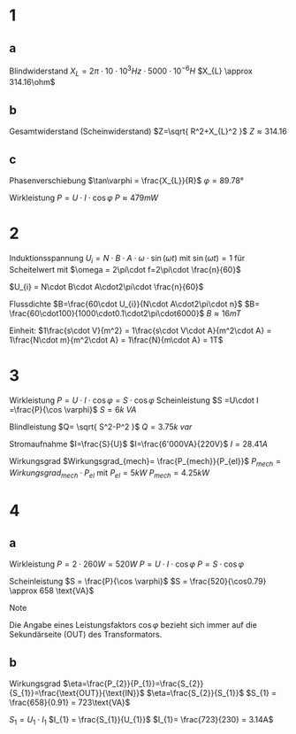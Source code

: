# 1
## a
Blindwiderstand
$X_{L} = 2\pi\cdot10\cdot10^3Hz\cdot5000\cdot10^{-6}H$
$X_{L} \approx 314.16\ohm$

## b
Gesamtwiderstand
(Scheinwiderstand)
$Z=\sqrt{ R^2+X_{L}^2 }$
$Z\approx 314.16$

## c
Phasenverschiebung
$\tan\varphi = \frac{X_{L}}{R}$
$\varphi = 89.78°$

Wirkleistung
$P=U\cdot I\cdot \cos \varphi$
$P\approx 479mW$

# 2
Induktionsspannung
$U_{i}= N\cdot B\cdot A\cdot \omega\cdot \sin (\omega t)$
mit $\sin(\omega t) = 1$ für Scheitelwert
mit $\omega = 2\pi\cdot f=2\pi\cdot \frac{n}{60}$

$U_{i} = N\cdot B\cdot A\cdot2\pi\cdot \frac{n}{60}$

Flussdichte
$B=\frac{60\cdot U_{i}}{N\cdot A\cdot2\pi\cdot n}$
$B= \frac{60\cdot100}{1000\cdot0.1\cdot2\pi\cdot6000}$
$B\approx 16mT$

Einheit: $1\frac{s\cdot V}{m^2} = 1\frac{s\cdot V\cdot A}{m^2\cdot A} = 1\frac{N\cdot m}{m^2\cdot A} = 1\frac{N}{m\cdot A} = 1T$

# 3
Wirkleistung $P=U\cdot I\cdot \cos \varphi = S\cdot \cos \varphi$
Scheinleistung $S =U\cdot I =\frac{P}{\cos \varphi}$
$S =6k\text{ }VA$

Blindleistung $Q= \sqrt{ S^2-P^2 }$
$Q =3.75k\text{ }var$

Stromaufnahme
$I=\frac{S}{U}$
$I=\frac{6'000VA}{220V}$
$I= 28.41A$

Wirkungsgrad $Wirkungsgrad_{mech}= \frac{P_{mech}}{P_{el}}$
$P_{mech} = Wirkungsgrad_{mech}\cdot P_{el}$ mit $P_{el}=5kW$
$P_{mech} = 4.25kW$

# 4
## a

Wirkleistung
$P=2\cdot260W=520W$
$P=U\cdot I\cdot \cos \varphi$
$P=S\cdot \cos \varphi$

Scheinleistung
$S = \frac{P}{\cos \varphi}$
$S = \frac{520}{\cos0.79} \approx 658 \text{VA}$

> [!note]
> Die Angabe eines Leistungsfaktors $\cos \varphi$ bezieht sich immer auf die Sekundärseite (OUT) des Transformators.

## b

Wirkungsgrad
$\eta=\frac{P_{2}}{P_{1}}=\frac{S_{2}}{S_{1}}=\frac{\text{OUT}}{\text{IN}}$
$\eta=\frac{S_{2}}{S_{1}}$
$S_{1} = \frac{658}{0.91} = 723\text{VA}$

$S_{1} = U_{1}\cdot I_{1}$
$I_{1} = \frac{S_{1}}{U_{1}}$
$I_{1}= \frac{723}{230} = 3.14A$
